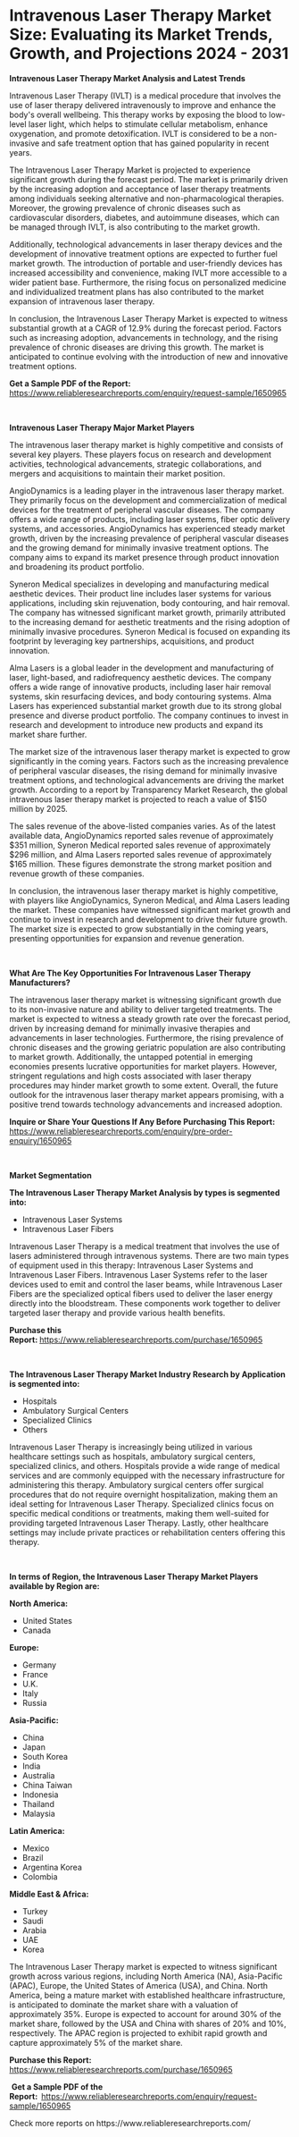 <p><h1>Intravenous Laser Therapy Market Size: Evaluating its Market Trends, Growth, and Projections 2024 - 2031</h1></p><p><strong>Intravenous Laser Therapy Market Analysis and Latest Trends</strong></p>
<p><p>Intravenous Laser Therapy (IVLT) is a medical procedure that involves the use of laser therapy delivered intravenously to improve and enhance the body's overall wellbeing. This therapy works by exposing the blood to low-level laser light, which helps to stimulate cellular metabolism, enhance oxygenation, and promote detoxification. IVLT is considered to be a non-invasive and safe treatment option that has gained popularity in recent years.</p><p>The Intravenous Laser Therapy Market is projected to experience significant growth during the forecast period. The market is primarily driven by the increasing adoption and acceptance of laser therapy treatments among individuals seeking alternative and non-pharmacological therapies. Moreover, the growing prevalence of chronic diseases such as cardiovascular disorders, diabetes, and autoimmune diseases, which can be managed through IVLT, is also contributing to the market growth.</p><p>Additionally, technological advancements in laser therapy devices and the development of innovative treatment options are expected to further fuel market growth. The introduction of portable and user-friendly devices has increased accessibility and convenience, making IVLT more accessible to a wider patient base. Furthermore, the rising focus on personalized medicine and individualized treatment plans has also contributed to the market expansion of intravenous laser therapy.</p><p>In conclusion, the Intravenous Laser Therapy Market is expected to witness substantial growth at a CAGR of 12.9% during the forecast period. Factors such as increasing adoption, advancements in technology, and the rising prevalence of chronic diseases are driving this growth. The market is anticipated to continue evolving with the introduction of new and innovative treatment options.</p></p>
<p><strong>Get a Sample PDF of the Report:&nbsp;</strong> <a href="https://www.reliableresearchreports.com/enquiry/request-sample/1650965">https://www.reliableresearchreports.com/enquiry/request-sample/1650965</a></p>
<p>&nbsp;</p>
<p><strong>Intravenous Laser Therapy Major Market Players</strong></p>
<p><p>The intravenous laser therapy market is highly competitive and consists of several key players. These players focus on research and development activities, technological advancements, strategic collaborations, and mergers and acquisitions to maintain their market position.</p><p>AngioDynamics is a leading player in the intravenous laser therapy market. They primarily focus on the development and commercialization of medical devices for the treatment of peripheral vascular diseases. The company offers a wide range of products, including laser systems, fiber optic delivery systems, and accessories. AngioDynamics has experienced steady market growth, driven by the increasing prevalence of peripheral vascular diseases and the growing demand for minimally invasive treatment options. The company aims to expand its market presence through product innovation and broadening its product portfolio.</p><p>Syneron Medical specializes in developing and manufacturing medical aesthetic devices. Their product line includes laser systems for various applications, including skin rejuvenation, body contouring, and hair removal. The company has witnessed significant market growth, primarily attributed to the increasing demand for aesthetic treatments and the rising adoption of minimally invasive procedures. Syneron Medical is focused on expanding its footprint by leveraging key partnerships, acquisitions, and product innovation.</p><p>Alma Lasers is a global leader in the development and manufacturing of laser, light-based, and radiofrequency aesthetic devices. The company offers a wide range of innovative products, including laser hair removal systems, skin resurfacing devices, and body contouring systems. Alma Lasers has experienced substantial market growth due to its strong global presence and diverse product portfolio. The company continues to invest in research and development to introduce new products and expand its market share further.</p><p>The market size of the intravenous laser therapy market is expected to grow significantly in the coming years. Factors such as the increasing prevalence of peripheral vascular diseases, the rising demand for minimally invasive treatment options, and technological advancements are driving the market growth. According to a report by Transparency Market Research, the global intravenous laser therapy market is projected to reach a value of $150 million by 2025.</p><p>The sales revenue of the above-listed companies varies. As of the latest available data, AngioDynamics reported sales revenue of approximately $351 million, Syneron Medical reported sales revenue of approximately $296 million, and Alma Lasers reported sales revenue of approximately $165 million. These figures demonstrate the strong market position and revenue growth of these companies.</p><p>In conclusion, the intravenous laser therapy market is highly competitive, with players like AngioDynamics, Syneron Medical, and Alma Lasers leading the market. These companies have witnessed significant market growth and continue to invest in research and development to drive their future growth. The market size is expected to grow substantially in the coming years, presenting opportunities for expansion and revenue generation.</p></p>
<p>&nbsp;</p>
<p><strong>What Are The Key Opportunities For Intravenous Laser Therapy Manufacturers?</strong></p>
<p><p>The intravenous laser therapy market is witnessing significant growth due to its non-invasive nature and ability to deliver targeted treatments. The market is expected to witness a steady growth rate over the forecast period, driven by increasing demand for minimally invasive therapies and advancements in laser technologies. Furthermore, the rising prevalence of chronic diseases and the growing geriatric population are also contributing to market growth. Additionally, the untapped potential in emerging economies presents lucrative opportunities for market players. However, stringent regulations and high costs associated with laser therapy procedures may hinder market growth to some extent. Overall, the future outlook for the intravenous laser therapy market appears promising, with a positive trend towards technology advancements and increased adoption.</p></p>
<p><strong>Inquire or Share Your Questions If Any Before Purchasing This Report:</strong> <a href="https://www.reliableresearchreports.com/enquiry/pre-order-enquiry/1650965">https://www.reliableresearchreports.com/enquiry/pre-order-enquiry/1650965</a></p>
<p>&nbsp;</p>
<p><strong>Market Segmentation</strong></p>
<p><strong>The Intravenous Laser Therapy Market Analysis by types is segmented into:</strong></p>
<p><ul><li>Intravenous Laser Systems</li><li>Intravenous Laser Fibers</li></ul></p>
<p><p>Intravenous Laser Therapy is a medical treatment that involves the use of lasers administered through intravenous systems. There are two main types of equipment used in this therapy: Intravenous Laser Systems and Intravenous Laser Fibers. Intravenous Laser Systems refer to the laser devices used to emit and control the laser beams, while Intravenous Laser Fibers are the specialized optical fibers used to deliver the laser energy directly into the bloodstream. These components work together to deliver targeted laser therapy and provide various health benefits.</p></p>
<p><strong>Purchase this Report:&nbsp;</strong><a href="https://www.reliableresearchreports.com/purchase/1650965">https://www.reliableresearchreports.com/purchase/1650965</a></p>
<p>&nbsp;</p>
<p><strong>The Intravenous Laser Therapy Market Industry Research by Application is segmented into:</strong></p>
<p><ul><li>Hospitals</li><li>Ambulatory Surgical Centers</li><li>Specialized Clinics</li><li>Others</li></ul></p>
<p><p>Intravenous Laser Therapy is increasingly being utilized in various healthcare settings such as hospitals, ambulatory surgical centers, specialized clinics, and others. Hospitals provide a wide range of medical services and are commonly equipped with the necessary infrastructure for administering this therapy. Ambulatory surgical centers offer surgical procedures that do not require overnight hospitalization, making them an ideal setting for Intravenous Laser Therapy. Specialized clinics focus on specific medical conditions or treatments, making them well-suited for providing targeted Intravenous Laser Therapy. Lastly, other healthcare settings may include private practices or rehabilitation centers offering this therapy.</p></p>
<p>&nbsp;</p>
<p><strong>In terms of Region, the Intravenous Laser Therapy Market Players available by Region are:</strong></p>
<p>
    <p> <strong> North America: </strong>
        <ul>
            <li>United States</li>
            <li>Canada</li>
        </ul>
        </p> 
    <p> <strong> Europe: </strong>
        <ul>
            <li>Germany</li>
            <li>France</li>
            <li>U.K.</li>
            <li>Italy</li>
            <li>Russia</li>
        </ul>
        </p> 
    <p> <strong> Asia-Pacific: </strong>
        <ul>
            <li>China</li>
            <li>Japan</li>
            <li>South Korea</li>
            <li>India</li>
            <li>Australia</li>
            <li>China Taiwan</li>
            <li>Indonesia</li>
            <li>Thailand</li>
            <li>Malaysia</li>
        </ul>
        </p> 
    <p> <strong> Latin America: </strong>
        <ul>
            <li>Mexico</li>
            <li>Brazil</li>
            <li>Argentina Korea</li>
            <li>Colombia</li>
        </ul>
        </p> 
    <p> <strong> Middle East & Africa: </strong>
        <ul>
            <li>Turkey</li>
            <li>Saudi</li>
            <li>Arabia</li>
            <li>UAE</li>
            <li>Korea</li>
        </ul>
    </p>
    </p>
<p><p>The Intravenous Laser Therapy market is expected to witness significant growth across various regions, including North America (NA), Asia-Pacific (APAC), Europe, the United States of America (USA), and China. North America, being a mature market with established healthcare infrastructure, is anticipated to dominate the market share with a valuation of approximately 35%. Europe is expected to account for around 30% of the market share, followed by the USA and China with shares of 20% and 10%, respectively. The APAC region is projected to exhibit rapid growth and capture approximately 5% of the market share.</p></p>
<p><strong>Purchase this Report: </strong><a href="https://www.reliableresearchreports.com/purchase/1650965">https://www.reliableresearchreports.com/purchase/1650965</a></p>
<p>&nbsp;<strong>Get a Sample PDF of the Report:&nbsp;&nbsp;</strong><a href="https://www.reliableresearchreports.com/enquiry/request-sample/1650965">https://www.reliableresearchreports.com/enquiry/request-sample/1650965</a></p>
<p><strong></strong></p>
<p>Check more reports on https://www.reliableresearchreports.com/</p>